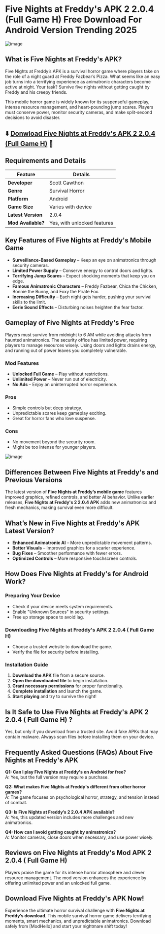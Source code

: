 # Five Nights at Freddy's APK 2 2.0.4 (Full Game H) Free Download For Android Version Trending 2025

![image](https://github.com/user-attachments/assets/cb2862ce-a438-4e14-8c65-8ba89a7bee9f)


## What is Five Nights at Freddy's APK?

Five Nights at Freddy’s APK is a survival horror game where players take on the role of a night guard at Freddy Fazbear’s Pizza. What seems like an easy job turns into a terrifying experience as animatronic characters become active at night. Your task? Survive five nights without getting caught by Freddy and his creepy friends.

This mobile horror game is widely known for its suspenseful gameplay, intense resource management, and heart-pounding jump scares. Players must conserve power, monitor security cameras, and make split-second decisions to avoid disaster. 

## ⬇️ [Donwload Five Nights at Freddy's APK 2 2.0.4 (Full Game H)](https://modhello.net/) 📲

## Requirements and Details 

| Feature              | Details                        |
|----------------------|--------------------------------|
| **Developer**        | Scott Cawthon                 |
| **Genre**           | Survival Horror               |
| **Platform**        | Android                       |
| **Game Size**       | Varies with device            |
| **Latest Version**  | 2.0.4                         |
| **Mod Available?**  | Yes, with unlocked features   |

## Key Features of Five Nights at Freddy's Mobile Game

- **Surveillance-Based Gameplay** – Keep an eye on animatronics through security cameras. 
- **Limited Power Supply** – Conserve energy to control doors and lights. 
- **Terrifying Jump Scares** – Expect shocking moments that keep you on edge. 
- **Famous Animatronic Characters** – Freddy Fazbear, Chica the Chicken, Bonnie the Bunny, and Foxy the Pirate Fox. 
- **Increasing Difficulty** – Each night gets harder, pushing your survival skills to the limit. 
- **Eerie Sound Effects** – Disturbing noises heighten the fear factor.

## Gameplay of Five Nights at Freddy's Free

Players must survive from midnight to 6 AM while avoiding attacks from haunted animatronics. The security office has limited power, requiring players to manage resources wisely. Using doors and lights drains energy, and running out of power leaves you completely vulnerable. 

### Mod Features
- **Unlocked Full Game** – Play without restrictions.  
- **Unlimited Power** – Never run out of electricity.  
- **No Ads** – Enjoy an uninterrupted horror experience.  

### Pros
- Simple controls but deep strategy.  
- Unpredictable scares keep gameplay exciting.  
- Great for horror fans who love suspense.  

### Cons
- No movement beyond the security room.  
- Might be too intense for younger players.  

![image](https://github.com/user-attachments/assets/9efc3aa9-037b-4304-8d7a-986163b60f91)


## Differences Between Five Nights at Freddy's and Previous Versions

The latest version of **Five Nights at Freddy’s mobile game** features improved graphics, refined controls, and better AI behavior. Unlike earlier releases, **Five Nights at Freddy's 2 2.0.4 APK** adds new animatronics and fresh mechanics, making survival even more difficult. 

## What’s New in Five Nights at Freddy's APK Latest Version?

- **Enhanced Animatronic AI** – More unpredictable movement patterns.
- **Better Visuals** – Improved graphics for a scarier experience.
- **Bug Fixes** – Smoother performance with fewer errors.
- **Optimized Controls** – More responsive touchscreen controls.

## How Does Five Nights at Freddy's for Android Work?

### Preparing Your Device
- Check if your device meets system requirements.
- Enable "Unknown Sources" in security settings.
- Free up storage space to avoid lag.

### Downloading Five Nights at Freddy's APK 2 2.0.4 ( Full Game H)
- Choose a trusted website to download the game.
- Verify the file for security before installing.

### Installation Guide
1. **Download the APK** file from a secure source.
2. **Open the downloaded file** to begin installation.
3. **Grant necessary permissions** for proper functionality.
4. **Complete installation** and launch the game.
5. **Start playing** and try to survive the night!

## Is It Safe to Use Five Nights at Freddy's APK 2 2.0.4 ( Full Game H) ?

Yes, but only if you download from a trusted site. Avoid fake APKs that may contain malware. Always scan files before installing them on your device. 

## Frequently Asked Questions (FAQs) About Five Nights at Freddy's APK

**Q1: Can I play Five Nights at Freddy's on Android for free?**  
A: Yes, but the full version may require a purchase.

**Q2: What makes Five Nights at Freddy's different from other horror games?**  
A: The game focuses on psychological horror, strategy, and tension instead of combat.

**Q3: Is Five Nights at Freddy’s 2 2.0.4 APK available?**  
A: Yes, this updated version includes more challenges and new animatronics.

**Q4: How can I avoid getting caught by animatronics?**  
A: Monitor cameras, close doors when necessary, and use power wisely.

## Reviews on Five Nights at Freddy's Mod APK 2 2.0.4 ( Full Game H)

Players praise the game for its intense horror atmosphere and clever resource management. The mod version enhances the experience by offering unlimited power and an unlocked full game. 

## Download Five Nights at Freddy's APK Now!

Experience the ultimate horror survival challenge with **Five Nights at Freddy’s download**. This mobile survival horror game delivers terrifying moments, smart mechanics, and unpredictable animatronics. Download safely from [ModHello] and start your nightmare shift today! 


